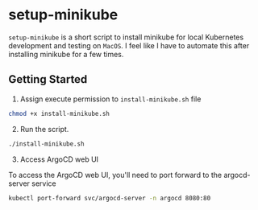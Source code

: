 # setup-minikube

`setup-minikube` is a short script to install minikube for local Kubernetes development and testing on `MacOS`. I feel like I have to automate this after installing minikube for a few times.

## Getting Started

1. Assign execute permission to `install-minikube.sh` file

```sh
chmod +x install-minikube.sh
```

2. Run the script.

```sh
./install-minikube.sh
```

3. Access ArgoCD web UI

To access the ArgoCD web UI, you'll need to port forward to the argocd-server service

```sh
kubectl port-forward svc/argocd-server -n argocd 8080:80
```
